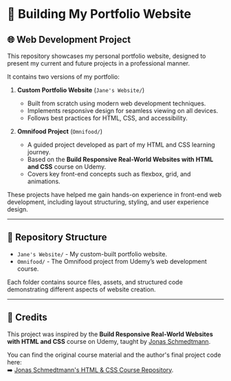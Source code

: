 # 🚀 Building My Portfolio Website  

## 🌐 Web Development Project  

This repository showcases my personal portfolio website, designed to present my current and future projects in a professional manner.  

It contains two versions of my portfolio:  

1. **Custom Portfolio Website** (`Jane's Website/`)  
   - Built from scratch using modern web development techniques.  
   - Implements responsive design for seamless viewing on all devices.  
   - Follows best practices for HTML, CSS, and accessibility.  

2. **Omnifood Project** (`Omnifood/`)  
   - A guided project developed as part of my HTML and CSS learning journey.  
   - Based on the **Build Responsive Real-World Websites with HTML and CSS** course on Udemy.  
   - Covers key front-end concepts such as flexbox, grid, and animations.  

These projects have helped me gain hands-on experience in front-end web development, including layout structuring, styling, and user experience design.  

---

## 📂 Repository Structure  

- `Jane's Website/` - My custom-built portfolio website.  
- `Omnifood/` - The Omnifood project from Udemy’s web development course.  

Each folder contains source files, assets, and structured code demonstrating different aspects of website creation.  

---

## 📌 Credits  

This project was inspired by the **Build Responsive Real-World Websites with HTML and CSS** course on Udemy, taught by [Jonas Schmedtmann](https://github.com/jonasschmedtmann).  

You can find the original course material and the author's final project code here:  
➡️ [Jonas Schmedtmann's HTML & CSS Course Repository](https://github.com/jonasschmedtmann/html-css-course/tree/master).  
